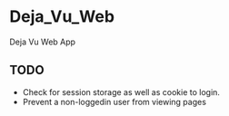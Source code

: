 # Deja_Vu_Web
Deja Vu Web App

## TODO
* Check for session storage as well as cookie to login.
* Prevent a non-loggedin user from viewing pages